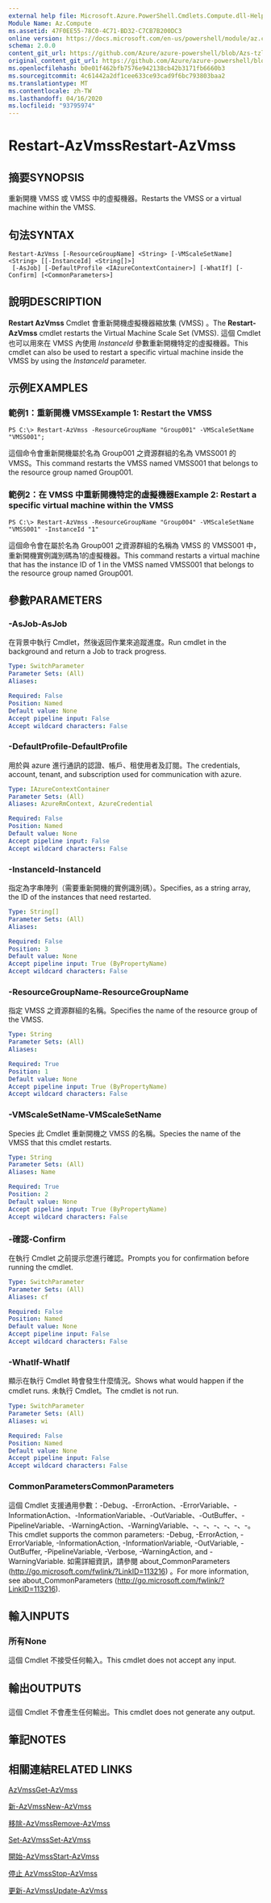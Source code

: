 ```yaml
---
external help file: Microsoft.Azure.PowerShell.Cmdlets.Compute.dll-Help-Help.xml
Module Name: Az.Compute
ms.assetid: 47F0EE55-78C0-4C71-BD32-C7CB7B200DC3
online version: https://docs.microsoft.com/en-us/powershell/module/az.compute/restart-azvmss
schema: 2.0.0
content_git_url: https://github.com/Azure/azure-powershell/blob/Azs-tzl/src/Compute/Compute/help/Restart-AzVmss.md
original_content_git_url: https://github.com/Azure/azure-powershell/blob/Azs-tzl/src/Compute/Compute/help/Restart-AzVmss.md
ms.openlocfilehash: b0e01f462bfb7576e942138cb42b3171fb6660b3
ms.sourcegitcommit: 4c61442a2df1cee633ce93cad9f6bc793803baa2
ms.translationtype: MT
ms.contentlocale: zh-TW
ms.lasthandoff: 04/16/2020
ms.locfileid: "93795974"
---
```

# <span data-ttu-id="53a3e-101">Restart-AzVmss</span><span class="sxs-lookup"><span data-stu-id="53a3e-101">Restart-AzVmss</span></span>

## <span data-ttu-id="53a3e-102">摘要</span><span class="sxs-lookup"><span data-stu-id="53a3e-102">SYNOPSIS</span></span>
<span data-ttu-id="53a3e-103">重新開機 VMSS 或 VMSS 中的虛擬機器。</span><span class="sxs-lookup"><span data-stu-id="53a3e-103">Restarts the VMSS or a virtual machine within the VMSS.</span></span>

## <span data-ttu-id="53a3e-104">句法</span><span class="sxs-lookup"><span data-stu-id="53a3e-104">SYNTAX</span></span>

```
Restart-AzVmss [-ResourceGroupName] <String> [-VMScaleSetName] <String> [[-InstanceId] <String[]>]
 [-AsJob] [-DefaultProfile <IAzureContextContainer>] [-WhatIf] [-Confirm] [<CommonParameters>]
```

## <span data-ttu-id="53a3e-105">說明</span><span class="sxs-lookup"><span data-stu-id="53a3e-105">DESCRIPTION</span></span>
<span data-ttu-id="53a3e-106">**Restart AzVmss** Cmdlet 會重新開機虛擬機器縮放集 (VMSS) 。</span><span class="sxs-lookup"><span data-stu-id="53a3e-106">The **Restart-AzVmss** cmdlet restarts the Virtual Machine Scale Set (VMSS).</span></span>
<span data-ttu-id="53a3e-107">這個 Cmdlet 也可以用來在 VMSS 內使用 *InstanceId* 參數重新開機特定的虛擬機器。</span><span class="sxs-lookup"><span data-stu-id="53a3e-107">This cmdlet can also be used to restart a specific virtual machine inside the VMSS by using the *InstanceId* parameter.</span></span>

## <span data-ttu-id="53a3e-108">示例</span><span class="sxs-lookup"><span data-stu-id="53a3e-108">EXAMPLES</span></span>

### <span data-ttu-id="53a3e-109">範例1：重新開機 VMSS</span><span class="sxs-lookup"><span data-stu-id="53a3e-109">Example 1: Restart the VMSS</span></span>
```
PS C:\> Restart-AzVmss -ResourceGroupName "Group001" -VMScaleSetName "VMSS001";
```

<span data-ttu-id="53a3e-110">這個命令會重新開機屬於名為 Group001 之資源群組的名為 VMSS001 的 VMSS。</span><span class="sxs-lookup"><span data-stu-id="53a3e-110">This command restarts the VMSS named VMSS001 that belongs to the resource group named Group001.</span></span>

### <span data-ttu-id="53a3e-111">範例2：在 VMSS 中重新開機特定的虛擬機器</span><span class="sxs-lookup"><span data-stu-id="53a3e-111">Example 2: Restart a specific virtual machine within the VMSS</span></span>
```
PS C:\> Restart-AzVmss -ResourceGroupName "Group004" -VMScaleSetName "VMSS001" -InstanceId "1"
```

<span data-ttu-id="53a3e-112">這個命令會在屬於名為 Group001 之資源群組的名稱為 VMSS 的 VMSS001 中，重新開機實例識別碼為1的虛擬機器。</span><span class="sxs-lookup"><span data-stu-id="53a3e-112">This command restarts a virtual machine that has the instance ID of 1 in the VMSS named VMSS001 that belongs to the resource group named Group001.</span></span>

## <span data-ttu-id="53a3e-113">參數</span><span class="sxs-lookup"><span data-stu-id="53a3e-113">PARAMETERS</span></span>

### <span data-ttu-id="53a3e-114">-AsJob</span><span class="sxs-lookup"><span data-stu-id="53a3e-114">-AsJob</span></span>
<span data-ttu-id="53a3e-115">在背景中執行 Cmdlet，然後返回作業來追蹤進度。</span><span class="sxs-lookup"><span data-stu-id="53a3e-115">Run cmdlet in the background and return a Job to track progress.</span></span>

```yaml
Type: SwitchParameter
Parameter Sets: (All)
Aliases: 

Required: False
Position: Named
Default value: None
Accept pipeline input: False
Accept wildcard characters: False
```

### <span data-ttu-id="53a3e-116">-DefaultProfile</span><span class="sxs-lookup"><span data-stu-id="53a3e-116">-DefaultProfile</span></span>
<span data-ttu-id="53a3e-117">用於與 azure 進行通訊的認證、帳戶、租使用者及訂閱。</span><span class="sxs-lookup"><span data-stu-id="53a3e-117">The credentials, account, tenant, and subscription used for communication with azure.</span></span>

```yaml
Type: IAzureContextContainer
Parameter Sets: (All)
Aliases: AzureRmContext, AzureCredential

Required: False
Position: Named
Default value: None
Accept pipeline input: False
Accept wildcard characters: False
```

### <span data-ttu-id="53a3e-118">-InstanceId</span><span class="sxs-lookup"><span data-stu-id="53a3e-118">-InstanceId</span></span>
<span data-ttu-id="53a3e-119">指定為字串陣列（需要重新開機的實例識別碼）。</span><span class="sxs-lookup"><span data-stu-id="53a3e-119">Specifies, as a string array, the ID of the instances that need restarted.</span></span>

```yaml
Type: String[]
Parameter Sets: (All)
Aliases: 

Required: False
Position: 3
Default value: None
Accept pipeline input: True (ByPropertyName)
Accept wildcard characters: False
```

### <span data-ttu-id="53a3e-120">-ResourceGroupName</span><span class="sxs-lookup"><span data-stu-id="53a3e-120">-ResourceGroupName</span></span>
<span data-ttu-id="53a3e-121">指定 VMSS 之資源群組的名稱。</span><span class="sxs-lookup"><span data-stu-id="53a3e-121">Specifies the name of the resource group of the VMSS.</span></span>

```yaml
Type: String
Parameter Sets: (All)
Aliases: 

Required: True
Position: 1
Default value: None
Accept pipeline input: True (ByPropertyName)
Accept wildcard characters: False
```

### <span data-ttu-id="53a3e-122">-VMScaleSetName</span><span class="sxs-lookup"><span data-stu-id="53a3e-122">-VMScaleSetName</span></span>
<span data-ttu-id="53a3e-123">Species 此 Cmdlet 重新開機之 VMSS 的名稱。</span><span class="sxs-lookup"><span data-stu-id="53a3e-123">Species the name of the VMSS that this cmdlet restarts.</span></span>

```yaml
Type: String
Parameter Sets: (All)
Aliases: Name

Required: True
Position: 2
Default value: None
Accept pipeline input: True (ByPropertyName)
Accept wildcard characters: False
```

### <span data-ttu-id="53a3e-124">-確認</span><span class="sxs-lookup"><span data-stu-id="53a3e-124">-Confirm</span></span>
<span data-ttu-id="53a3e-125">在執行 Cmdlet 之前提示您進行確認。</span><span class="sxs-lookup"><span data-stu-id="53a3e-125">Prompts you for confirmation before running the cmdlet.</span></span>

```yaml
Type: SwitchParameter
Parameter Sets: (All)
Aliases: cf

Required: False
Position: Named
Default value: None
Accept pipeline input: False
Accept wildcard characters: False
```

### <span data-ttu-id="53a3e-126">-WhatIf</span><span class="sxs-lookup"><span data-stu-id="53a3e-126">-WhatIf</span></span>
<span data-ttu-id="53a3e-127">顯示在執行 Cmdlet 時會發生什麼情況。</span><span class="sxs-lookup"><span data-stu-id="53a3e-127">Shows what would happen if the cmdlet runs.</span></span> <span data-ttu-id="53a3e-128">未執行 Cmdlet。</span><span class="sxs-lookup"><span data-stu-id="53a3e-128">The cmdlet is not run.</span></span>

```yaml
Type: SwitchParameter
Parameter Sets: (All)
Aliases: wi

Required: False
Position: Named
Default value: None
Accept pipeline input: False
Accept wildcard characters: False
```

### <span data-ttu-id="53a3e-129">CommonParameters</span><span class="sxs-lookup"><span data-stu-id="53a3e-129">CommonParameters</span></span>
<span data-ttu-id="53a3e-130">這個 Cmdlet 支援通用參數：-Debug、-ErrorAction、-ErrorVariable、-InformationAction、-InformationVariable、-OutVariable、-OutBuffer、-PipelineVariable、-WarningAction、-WarningVariable、-、-、-、-、-、-。</span><span class="sxs-lookup"><span data-stu-id="53a3e-130">This cmdlet supports the common parameters: -Debug, -ErrorAction, -ErrorVariable, -InformationAction, -InformationVariable, -OutVariable, -OutBuffer, -PipelineVariable, -Verbose, -WarningAction, and -WarningVariable.</span></span> <span data-ttu-id="53a3e-131">如需詳細資訊，請參閱 about_CommonParameters (http://go.microsoft.com/fwlink/?LinkID=113216) 。</span><span class="sxs-lookup"><span data-stu-id="53a3e-131">For more information, see about_CommonParameters (http://go.microsoft.com/fwlink/?LinkID=113216).</span></span>

## <span data-ttu-id="53a3e-132">輸入</span><span class="sxs-lookup"><span data-stu-id="53a3e-132">INPUTS</span></span>

### <span data-ttu-id="53a3e-133">所有</span><span class="sxs-lookup"><span data-stu-id="53a3e-133">None</span></span>
<span data-ttu-id="53a3e-134">這個 Cmdlet 不接受任何輸入。</span><span class="sxs-lookup"><span data-stu-id="53a3e-134">This cmdlet does not accept any input.</span></span>

## <span data-ttu-id="53a3e-135">輸出</span><span class="sxs-lookup"><span data-stu-id="53a3e-135">OUTPUTS</span></span>

###  
<span data-ttu-id="53a3e-136">這個 Cmdlet 不會產生任何輸出。</span><span class="sxs-lookup"><span data-stu-id="53a3e-136">This cmdlet does not generate any output.</span></span>

## <span data-ttu-id="53a3e-137">筆記</span><span class="sxs-lookup"><span data-stu-id="53a3e-137">NOTES</span></span>

## <span data-ttu-id="53a3e-138">相關連結</span><span class="sxs-lookup"><span data-stu-id="53a3e-138">RELATED LINKS</span></span>

[<span data-ttu-id="53a3e-139">AzVmss</span><span class="sxs-lookup"><span data-stu-id="53a3e-139">Get-AzVmss</span></span>](./Get-AzVmss.md)

[<span data-ttu-id="53a3e-140">新-AzVmss</span><span class="sxs-lookup"><span data-stu-id="53a3e-140">New-AzVmss</span></span>](./New-AzVmss.md)

[<span data-ttu-id="53a3e-141">移除-AzVmss</span><span class="sxs-lookup"><span data-stu-id="53a3e-141">Remove-AzVmss</span></span>](./Remove-AzVmss.md)

[<span data-ttu-id="53a3e-142">Set-AzVmss</span><span class="sxs-lookup"><span data-stu-id="53a3e-142">Set-AzVmss</span></span>](./Set-AzVmss.md)

[<span data-ttu-id="53a3e-143">開始-AzVmss</span><span class="sxs-lookup"><span data-stu-id="53a3e-143">Start-AzVmss</span></span>](./Start-AzVmss.md)

[<span data-ttu-id="53a3e-144">停止 AzVmss</span><span class="sxs-lookup"><span data-stu-id="53a3e-144">Stop-AzVmss</span></span>](./Stop-AzVmss.md)

[<span data-ttu-id="53a3e-145">更新-AzVmss</span><span class="sxs-lookup"><span data-stu-id="53a3e-145">Update-AzVmss</span></span>](./Update-AzVmss.md)


